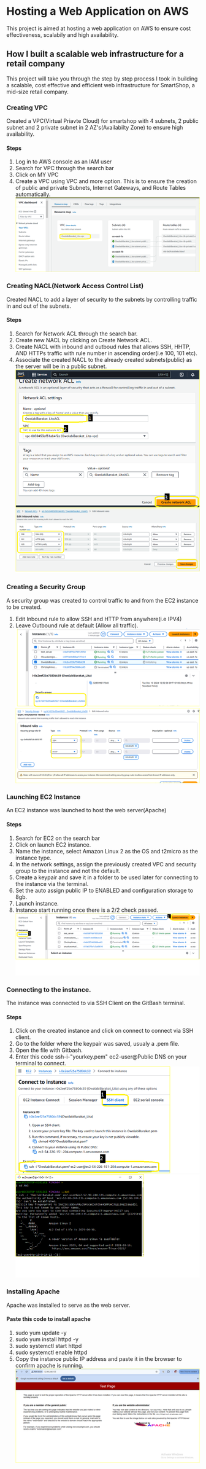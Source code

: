 # Hosting a Web Application on AWS
 This project is aimed at hosting a web application on AWS to ensure cost effectiveness, scalabily and high availability.
## How I built a scalable web infrastructure for a retail company
This project will take you through the step by step process I took in building a scalable, cost effective and efficient web infrastructure for SmartShop, a mid-size retail company.
### Creating VPC
Created a VPC(Virtual Priavte Cloud) for smartshop with 4 subnets, 2 public subnet and 2 private subnet in 2 AZ's(Availabilty Zone) to ensure high availability.
#### Steps
1. Log in to AWS console as an IAM user
2. Search for VPC through the search bar
3. Click on MY VPC
4. Create a VPC using VPC and more option.
This is to ensure the creation of public and private Subnets, Internet Gateways, and Route Tables automatically.
![Image of VPC Created](/Created%20VPC.png)
### Creating NACL(Network Access Control List)
Created NACL to add a layer of security to the subnets by controlling traffic in and out of the subnets.
#### Steps
1. Search for Network ACL through the search bar.
2. Create new NACL by clicking on Create Network ACL.
3. Create NACL with inbound and outboud rules that allows SSH, HHTP, AND HTTPs traffic with rule number in ascending order(i.e 100, 101 etc).
4. Associate the  created NACL to the already created subnets(public) as the server will be in a public subnet. 
![image of created NACL](/New%20NACL.png)
![image of inbound rule to allow SSH and others](/NACL%20Inbound%20edited.png)
### Creating a Security Group
A security group was created to control traffic to and from the EC2 instance to be created. 
1. Edit Inbound rule to allow SSH and HTTP from anywhere(i.e IPV4) 
2. Leave Outbound rule at default (Allow all traffic).
![Image of created security group](/Security%20Group.png)
![Image of security group rule](/SG%20Allow%20SSH.png)
### Launching EC2 Instance
An EC2 instance was launched to host the web server(Apache)
#### Steps
1. Search for EC2 on the search bar
2. Click on launch EC2 instance.
3. Name the instance, select Amazon Linux 2 as the OS and t2micro as the instance type.
4. In the network settings, assign the previously created VPC and security group to the instance and not the default.
5. Create a keypair and save it in a folder to be used later for connecting to the instance via the terminal.
6. Set the auto assign public IP to ENABLED and configuration storage to 8gb.
7. Launch instance.
8. Instance start running once there is a 2/2 check passed.
![Image of Ec2 instance launched](/EC2.png)
### Connecting to the instance.
The instance was connected to via SSH Client on the GitBash terminal.
#### Steps
1. Click on the created instance and click on connect to connect via SSH client.
2. Go to the folder where the keypair was saved, usualy a .pem file.
3. Open the file with Gitbash. 
4. Enter this code ssh-i-"yourkey.pem" ec2-user@Public DNS on your terminal to connect.
![Image showing connecting to the isntance](/Connect%20Via%20SSH.png)
![Image showing successful connection to the instance on Gitbash](/Successful%20SSH%20via%20Gitbash.png)
### Installing Apache
Apache was installed to serve as the web server.
#### Paste this code to install apache
1. sudo yum update -y
2. sudo yum install httpd -y
3. sudo systemctl start httpd
4. sudo systemctl enable httpd
5. Copy the instance public IP address and paste it in the browser to confirm apache is running.
![Image showing successful running of Apache Web Server](/Apache%20Running.png)  

